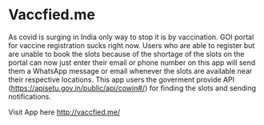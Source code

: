 # Vaccfied.me

As covid is surging in India only way to stop it is by vaccination. GOI portal for vaccine registration sucks right now. Users who are able to register but are unable to book the slots because of the shortage of the slots on the portal can now just enter their email or phone number on this app will send them a WhatsApp message or email whenever the slots are available near their respective locations.
This app users the goverment provide API (https://apisetu.gov.in/public/api/cowin#/) for finding the slots and sending notifications. 



Visit App here http://vaccfied.me/
